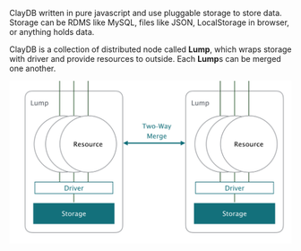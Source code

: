 ClayDB written in pure javascript and use pluggable storage to store data. 
Storage can be RDMS like MySQL, files like JSON, LocalStorage in browser, or anything holds data. 

ClayDB is a collection of distributed node called **Lump**, which wraps storage with driver and provide resources to outside.
Each **Lump**s can be merged one another.

<img src="assets/images/claydb-overview.png" 
    alt="Overview"
/>